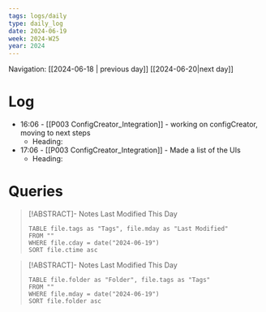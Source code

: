 ```yaml
---
tags: logs/daily
type: daily_log
date: 2024-06-19
week: 2024-W25
year: 2024
---
```

Navigation: [[2024-06-18 | previous day]] [[2024-06-20|next day]]
# Log
- 16:06 - [[P003 ConfigCreator_Integration]] - working on configCreator, moving to next steps
    - Heading:  
- 17:06 - [[P003 ConfigCreator_Integration]] - Made a list of the UIs
    - Heading:  

# Queries
> [!ABSTRACT]- Notes Last Modified This Day
> ```dataview
> TABLE file.tags as "Tags", file.mday as "Last Modified"
> FROM ""
> WHERE file.cday = date("2024-06-19")
> SORT file.ctime asc
> ```

> [!ABSTRACT]- Notes Last Modified This Day
> ```dataview
> TABLE file.folder as "Folder", file.tags as "Tags"
> FROM ""
> WHERE file.mday = date("2024-06-19")
> SORT file.folder asc
> ```
